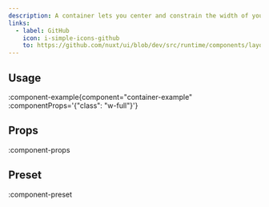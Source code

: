 ```yaml
---
description: A container lets you center and constrain the width of your content.
links:
  - label: GitHub
    icon: i-simple-icons-github
    to: https://github.com/nuxt/ui/blob/dev/src/runtime/components/layout/Container.vue
---
```


## Usage

:component-example{component="container-example" :componentProps='{"class": "w-full"}'}

## Props

:component-props

## Preset

:component-preset

